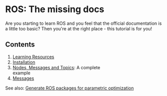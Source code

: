 # ROS: The missing docs

Are you starting to learn ROS and you feel that the official documentation is a little too basic? Then you're at the right place - this tutorial is for you!

## Contents

1. [Learning Resources](docs/resources.md)
2. [Installation](docs/installation.md)
3. [Nodes, Messages and Topics](docs/nodes_messages_topics.md): A complete  
   example
4. [Messages](docs/messages.md)

See also: [Generate ROS packages for parametric optimization][OpEn]

[OpEn]: http://doc.optimization-engine.xyz

